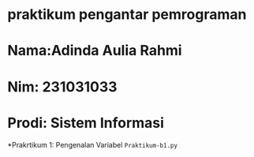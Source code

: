 # praktikum pengantar pemrograman

<h1> Nama:Adinda Aulia Rahmi </h1>
<h1> Nim: 231031033 </h1>
<h1> Prodi: Sistem Informasi </h1>

*Prakrtikum 1: Pengenalan Variabel `Praktikum-b1.py`
